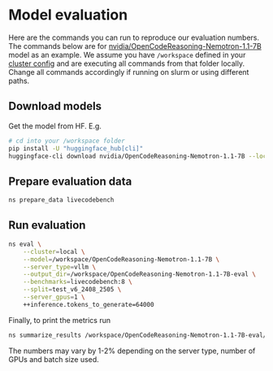 # Model evaluation

Here are the commands you can run to reproduce our evaluation numbers.
The commands below are for [nvidia/OpenCodeReasoning-Nemotron-1.1-7B](https://huggingface.co/nvidia/OpenCodeReasoning-Nemotron-1.1-7B) model as an example.
We assume you have `/workspace` defined in your [cluster config](../../basics/cluster-configs.md) and are
executing all commands from that folder locally. Change all commands accordingly
if running on slurm or using different paths.

## Download models

Get the model from HF. E.g.

```bash
# cd into your /workspace folder
pip install -U "huggingface_hub[cli]"
huggingface-cli download nvidia/OpenCodeReasoning-Nemotron-1.1-7B --local-dir OpenCodeReasoning-Nemotron-1.1-7B
```
## Prepare evaluation data

```bash
ns prepare_data livecodebench
```

## Run evaluation

```bash
ns eval \
    --cluster=local \
    --model=/workspace/OpenCodeReasoning-Nemotron-1.1-7B \
    --server_type=vllm \
    --output_dir=/workspace/OpenCodeReasoning-Nemotron-1.1-7B-eval \
    --benchmarks=livecodebench:8 \
    --split=test_v6_2408_2505 \
    --server_gpus=1 \
    ++inference.tokens_to_generate=64000
```

Finally, to print the metrics run

```bash
ns summarize_results /workspace/OpenCodeReasoning-Nemotron-1.1-7B-eval/eval-results --cluster local
```

The numbers may vary by 1-2% depending on the server type, number of GPUs and batch size used.
